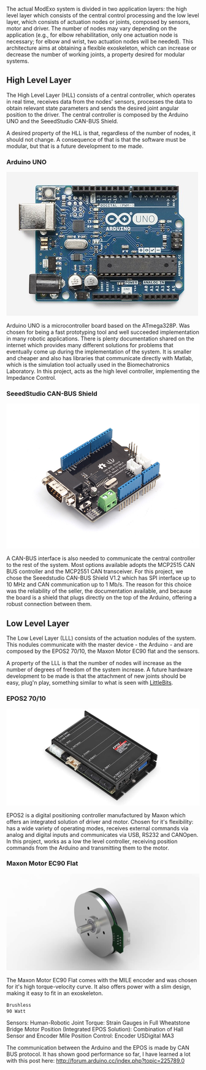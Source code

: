 The actual ModExo system is divided in two application layers: the high level layer which consists of the central control processing and the low level layer, which consists of actuation nodes or joints, composed by sensors, motor and driver. The number of nodes may vary depending on the application (e.g., for elbow rehabilitation, only one actuation node is necessary; for elbow and wrist, two actuation nodes will be needed). This architecture aims at obtaining a flexible exoskeleton, which can increase or decrease the number of working joints, a property desired for modular systems.

## High Level Layer
The High Level Layer (HLL) consists of a central controller, which operates in real time, receives data from the nodes' sensors, processes the data to obtain relevant state parameters and sends the desired joint angular position to the driver. The central controller is composed by the Arduino UNO and the SeeedStudio CAN-BUS Shield.

A desired property of the HLL is that, regardless of the number of nodes, it should not change. A consequence of that is that the software must be modular, but that is a future development to me made.

### Arduino UNO
[![Arduino UNO](https://github.com/biopmr/biopmr.github.io/blob/master/images/system_Arduino.jpg)](https://store.arduino.cc/usa/arduino-uno-rev3)

Arduino UNO is a microcontroller board based on the ATmega328P. Was chosen for being a fast prototyping tool and well succeeded implementation in many robotic applications. There is plenty documentation shared on the internet which provides many different solutions for problems that eventually come up during the implementation of the system. It is smaller and cheaper and also has libraries that communicate directly with Matlab, which is the simulation tool actually used in the Biomechatronics Laboratory. In this project, acts as the high level controller, implementing the Impedance Control.

### SeeedStudio CAN-BUS Shield
[![EPOS2 70/10](https://github.com/biopmr/biopmr.github.io/blob/master/images/system_seeedcan.jpg)](https://www.seeedstudio.com/CAN-BUS-Shield-V1.2-p-2256.html)

A CAN-BUS interface is also needed to communicate the central controller to the rest of the system. Most options available adopts the MCP2515 CAN BUS controller and the MCP2551 CAN transceiver. For this project, we chose the Seeedstudio CAN-BUS Shield V1.2 which has SPI interface up to 10 MHz and CAN communication up to 1 Mb/s. The reason for this choice was the reliability of the seller, the documentation available, and because the board is a shield that plugs directly on the top of the Arduino, offering a robust connection between them. 

## Low Level Layer

The Low Level Layer (LLL) consists of the actuation nodules of the system. This nodules communicate with the master device - the Arduino - and are composed by the EPOS2 70/10, the Maxon Motor EC90 flat and the sensors.

A property of the LLL is that the number of nodes will increase as the number of degrees of freedom of the system increase. A future hardware development to be made is that the attachment of new joints should be easy, plug'n play, something similar to what is seen with [LittleBits](https://www.youtube.com/watch?v=MMYqtCUN5X4).

### EPOS2 70/10
[![EPOS2 70/10](https://github.com/biopmr/biopmr.github.io/blob/master/images/system_epos2.jpg)](http://www.maxonmotor.com/maxon/view/product/control/Positionierung/375711)

EPOS2 is a digital positioning controller manufactured by Maxon which offers an integrated solution of driver and motor. Chosen for it's flexibility: has a wide variety of operating modes, receives external commands via analog and digital inputs and communicates via USB, RS232 and CANOpen. In this project, works as a low the level controller, receiving position commands from the Arduino and transmitting them to the motor.

### Maxon Motor EC90 Flat
[![Maxon Motor EC90 Flat](https://github.com/biopmr/biopmr.github.io/blob/master/images/system_motor.jpg)](http://www.maxonmotor.com/maxon/view/product/motor/ecmotor/ecflat/ecflat90/244879?etcc_cu=onsite&etcc_med=Header%20Suche&etcc_cmp=mit%20Ergebnis&etcc_ctv=Layer&query=ec90%20flat)

The Maxon Motor EC90 Flat comes with the MILE encoder and was chosen for it's high torque-velocity curve. It also offers power with a slim design, making it easy to fit in an exoskeleton. 

    Brushless
    90 Watt

Sensors: 
   Human-Robotic Joint Torque:   Strain Gauges in Full Wheatstone Bridge
   Motor Position (Integrated EPOS Solution): Combination of Hall Sensor and Encoder Mile
   Position Control: Encoder USDigital MA3



The communication between the Arduino and the EPOS is made by CAN BUS protocol. It has shown good performance so far, I have learned a lot with this post here: http://forum.arduino.cc/index.php?topic=225789.0